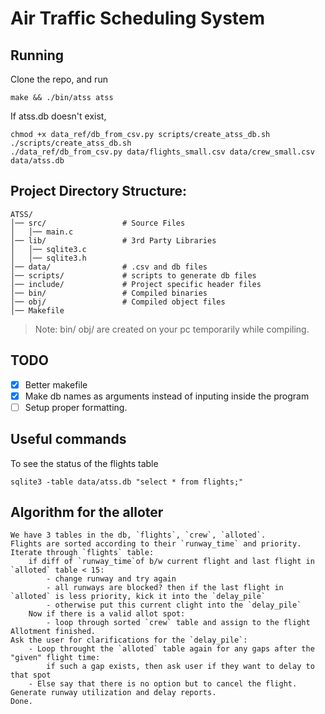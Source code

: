 # Air Traffic Scheduling System

## Running

Clone the repo, and run
```
make && ./bin/atss atss
```
If atss.db doesn't exist,
```
chmod +x data_ref/db_from_csv.py scripts/create_atss_db.sh
./scripts/create_atss_db.sh
./data_ref/db_from_csv.py data/flights_small.csv data/crew_small.csv data/atss.db
```

## Project Directory Structure:

~~~
ATSS/
│── src/                 # Source Files
│   │── main.c
│── lib/                 # 3rd Party Libraries
│   │── sqlite3.c
│   │── sqlite3.h
│── data/                # .csv and db files
│── scripts/             # scripts to generate db files
│── include/             # Project specific header files
│── bin/                 # Compiled binaries
│── obj/                 # Compiled object files
│── Makefile
~~~

> Note: bin/ obj/ are created on your pc temporarily while compiling.

## TODO
- [x] Better makefile
- [x] Make db names as arguments instead of inputing inside the program
- [ ] Setup proper formatting.

## Useful commands

To see the status of the flights table
```
sqlite3 -table data/atss.db "select * from flights;"
```

## Algorithm for the alloter
```
We have 3 tables in the db, `flights`, `crew`, `alloted`.
Flights are sorted according to their `runway_time` and priority.
Iterate through `flights` table:
    if diff of `runway_time`of b/w current flight and last flight in `alloted` table < 15:
        - change runway and try again
        - all runways are blocked? then if the last flight in `alloted` is less priority, kick it into the `delay_pile`
        - otherwise put this current clight into the `delay_pile`
    Now if there is a valid allot spot:
        - loop through sorted `crew` table and assign to the flight
Allotment finished.
Ask the user for clarifications for the `delay_pile`:
    - Loop throught the `alloted` table again for any gaps after the "given" flight time:
        if such a gap exists, then ask user if they want to delay to that spot
    - Else say that there is no option but to cancel the flight.
Generate runway utilization and delay reports.
Done.
```
